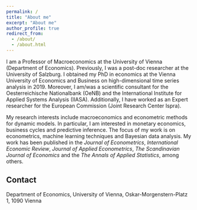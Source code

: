 ```yaml
---
permalink: /
title: "About me"
excerpt: "About me"
author_profile: true
redirect_from: 
  - /about/
  - /about.html
---
```


I am a Professor of Macroeconomics at the University of Vienna (Department of Economics). Previously, I was a post-doc researcher at the University of Salzburg. I obtained my PhD in economics at the Vienna University of Economics and Business on high-dimensional time series analysis in 2019. Moreover, I am/was a scientific consultant for the Oesterreichische Nationalbank (OeNB) and the International Institute for Applied Systems Analysis (IIASA). Additionally, I have worked as an Expert researcher for the European Commission (Joint Research Center Ispra).

My research interests include macroeconomics and econometric methods for dynamic models. In particular, I am interested in monetary economics, business cycles and predictive inference. The focus of my work is on econometrics, machine learning techniques and Bayesian data analysis. My work has been published in the _Journal of Econometrics_, _International Economic Review_, _Journal of Applied Econometrics_, _The Scandinavian Journal of Economics_ and the _The Annals of Applied Statistics_, among others.

Contact
-----
Department of Economics, University of Vienna, Oskar-Morgenstern-Platz 1, 1090 Vienna
